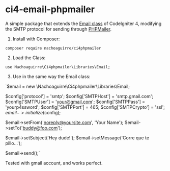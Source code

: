 # ci4-email-phpmailer

A simple package that extends the [Email class](https://codeigniter4.github.io/userguide/libraries/email.html) of CodeIgniter 4, modifying the SMTP protocol for sending through [PHPMailer](https://github.com/PHPMailer/PHPMailer).


1. Install with Composer:

`composer require nachoaguirre/ci4phpmailer`



2. Load the Class:

`use Nachoaguirre\Ci4phpmailer\Libraries\Email;`



3. Use in the same way the Email class:

`$email = new \Nachoaguirre\Ci4phpmailer\Libraries\Email;
		
$config['protocol']   = 'smtp';
$config['SMTPHost']   = 'smtp.gmail.com';
$config['SMTPUser']   = 'your@gmail.com';
$config['SMTPPass']   = 'yourp4ssword';
$config['SMTPPort']   = 465;
$config['SMTPCrypto'] = 'ssl';
$email->initialize($config);

$email->setFrom('noreply@yoursite.com', 'Your Name');
$email->setTo('buddy@foo.com');

$email->setSubject('Hey dude!');
$email->setMessage('Corre que te pillo...');

$email->send();`


Tested with gmail account, and works perfect.


